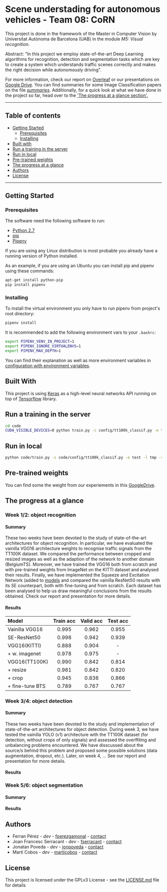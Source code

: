 # Scene understading for autonomous vehicles - Team 08: CoRN
This project is done in the framework of the Master in Computer Vision
by Universitat Autònoma de Barcelona (UAB) in the module
_M5: Visual recognition_.

Abstract: "In this project we employ state-of-the-art Deep Learning
algorithms for recognition, detection and segmentation tasks which are
key to create a system which understands traffic scenes correctly and
makes the right decision while autonomously driving".

For more information, check our report on [Overleaf][overleaf] or our
presentations on [Google Drive][gdrive]. You can find summaries for some
Image Classification papers on the file
[_summaries_](Summaries/summaries.md). Additionally, for a quick look at
what we have done in the project so far, head over to the ['The progress
at a glance section'.](#the-progress-at-a-glance)

___

## Table of contents
* [Getting Started](#getting-started)
  * [Prerequisites](#prerequisites)
  * [Installing](#installing)
* [Built with](#built-with)
* [Run a training in the server](#run-a-training-in-the-server)
* [Run in local](#run-in-local)
* [Pre-trained weights](#pre-trained-weights)
* [The progress at a glance](#the-progress-at-a-glance)
* [Authors](#authors)
* [License](#license)
___
## Getting Started

### Prerequisites
The software need the following software to run:

- [Python 2.7][python27]
- [pip][pip-pypi]
- [Pipenv][pipenv-docs]

If you are using any Linux distribution is most probable you already have a
running version of Python installed.

As an example, if you are using an Ubuntu you can install pip and pipenv using
these commands:

```sh
apt-get install python-pip
pip install pipenv
```


### Installing
To install the virtual environment you only have to run pipenv from project's
root directory:

```sh
pipenv install
```

It is recommended to add the following environment vars to your `.bashrc`:

```sh
export PIPENV_VENV_IN_PROJECT=1
export PIPENV_IGNORE_VIRTUALENVS=1
export PIPENV_MAX_DEPTH=1
```

You can find their explanation as well as more environment variables in
[configuration with environment variables][pipenv-env-vars].


## Built With
This project is using [Keras][keras] as a high-level neural networks API running
on top of [Tensorflow][tf] library.

## Run a training in the server

```bash
cd code
CUDA_VISIBLE_DEVICES=0 python train.py -c config/tt100k_classif.py -e test -l /home/master/tmp -s /data/module5/
```

## Run in local

```bash
python code/train.py -c code/config/tt100k_classif.py -e test -l tmp -s data
```

## Pre-trained weights

<!-- TODO: add their configs! -->
You can find some the weight from our experiements in this
[GoogleDrive][weights].

## The progress at a glance
### Week 1/2: object recognition
#### Summary
These two weeks have been devoted to the study of state-of-the-art
architectures for object recognition. In particular, we have evaluated
the vainilla VGG16 architecture weights to recognise traffic signals
from the TT100K dataset. We compared the performance between cropped and
resized images as well as the adaption of the network to another domain
(BelgiumTS). Moreover, we have trained the VGG16 both from scratch and
with pre-trained weights from ImageNet on the KITTI dataset and analysed
their results. Finally, we have implemented the Squeeze and Excitation
Network (added to [models](code/models) and compared the vainilla
ResNet50 results with its SE counterpart, both with fine-tuning and from
scratch. Each dataset has been analysed to help us draw meaningful
conclusions from the results obtained. Check our report and presentation
for more details.

#### Results
| Model           | Train acc | Valid acc | Test acc |
|:--------------- |:---------:|:---------:|:--------:|
| Vainilla VGG16  |   0.995   |   0.962   |  0.955   |
| SE-ResNet50     |   0.998   |   0.942   |  0.939   |
| VGG16(KITTI)    |   0.888   |   0.904   |    -     |
| + w. imagenet   |   0.978   |   0.975   |    -     |
| VGG16(TT100K)   |   0.990   |   0.842   |  0.814   |
| + resize        |   0.981   |   0.842   |  0.820   |
| + crop          |   0.945   |   0.836   |  0.866   |
| + fine-tune BTS |   0.789   |   0.767   |  0.767   |

### Week 3/4: object detection
#### Summary
These two weeks have been devoted to the study and implementation of state-of-the-art architectures for object detection. During week 3, we have tested the vainilla YOLO (v1) architecture with the TT100K dataset (for detection, without crops of only signals) and assessed the overffiting and unbalancing problems encountered. We have disscussed about the source/s behind this problem and proposed some possible solutions (data augmentation, dropout, etc.).
Later, on week 4, ...
See our report and presentation for more details.
#### Results

### Week 5/6: object segmentation
#### Summary

#### Results

## Authors
- Ferran Pérez              - _dev_ - [fperezgamonal][ferran-github] - [contact](mailto:ferran.perezg@e-campus.uab.cat)
- Joan Francesc Serracant   - _dev_ - [fserracant][cesc-github] -  [contact](mailto:joanfrancesc.serracant@e-campus.uab.cat)
- Jonatan Poveda            - _dev_ - [jonpoveda][jonatan-github] - [contact](mailto:jonatan.poveda@e-campus.uab.cat)
- Martí Cobos               - _dev_ - [marticobos][marti-github] - [contact](mailto:marti.cobos@e-campus.uab.cat)

## License
This project is licensed under the GPLv3 License - see the
[LICENSE.md](LICENSE.md) file for details

<!--
## Acknowledgements
-->

[python27]: https://docs.python.org/2/
[pip-pypi]: https://pypi.python.org/pypi/pip
[pipenv-docs]: http://pipenv.readthedocs.io/en/latest/
[pipenv-env-vars]: http://pipenv.readthedocs.io/en/latest/advanced/#configuration-with-environment-variables
[keras]: https://keras.io
[tf]: https://www.tensorflow.org

[ferran-github]: https://github.com/fperezgamonal
[cesc-github]: https://github.com/fserracant
[jonatan-github]: https://github.com/jonpoveda
[marti-github]: https://github.com/marticobos

[overleaf]: https://www.overleaf.com/read/rgbqdstbtmqz
[gdrive]: https://docs.google.com/presentation/d/1fmX2s14--DSvh6eTJD6e-rf5zkyVoq6O_012BAI6jJs/edit?usp=sharing
[weights]: https://drive.google.com/drive/folders/1mKUBiKQIp09UwKLrqy3C4-iG7XRnd7zZ?usp=sharing
